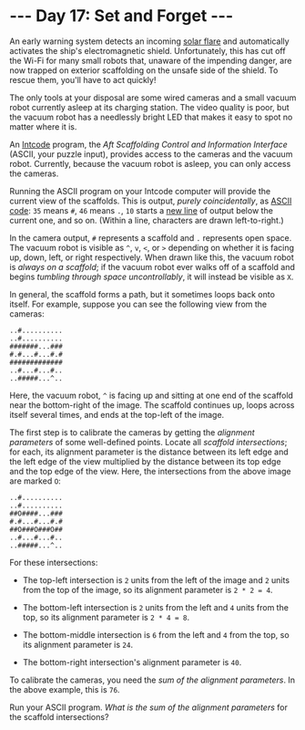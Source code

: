 # --- Day 17: Set and Forget ---

An early warning system detects an incoming [solar flare](https://en.wikipedia.org/wiki/Solar_flare) and automatically activates the ship's electromagnetic shield. Unfortunately, this has cut off the Wi-Fi for many small robots that, unaware of the impending danger, are now trapped on exterior scaffolding on the unsafe side of the shield. To rescue them, you'll have to act quickly!

The only tools at your disposal are some wired cameras and a small vacuum robot currently asleep at its charging station. The video quality is poor, but the vacuum robot has a needlessly bright LED that makes it easy to spot no matter where it is.

An [Intcode](9) program, the *Aft Scaffolding Control and Information Interface* (ASCII, your puzzle input), provides access to the cameras and the vacuum robot.  Currently, because the vacuum robot is asleep, you can only access the cameras.

Running the ASCII program on your Intcode computer will provide the current view of the scaffolds.  This is output, *purely coincidentally*, as [ASCII code](https://simple.wikipedia.org/wiki/ASCII): `35` means `#`, `46` means `.`, `10` starts a [new line](https://en.wikipedia.org/wiki/Newline#In_programming_languages) of output below the current one, and so on. (Within a line, characters are drawn left-to-right.)

In the camera output, `#` represents a scaffold and `.` represents open space. The vacuum robot is visible as `^`, `v`, `<`, or `>` depending on whether it is facing up, down, left, or right respectively. When drawn like this, the vacuum robot is *always on a scaffold*; if the vacuum robot ever walks off of a scaffold and begins *tumbling through space uncontrollably*, it will instead be visible as `X`.

In general, the scaffold forms a path, but it sometimes loops back onto itself.  For example, suppose you can see the following view from the cameras:

```
..#..........
..#..........
#######...###
#.#...#...#.#
#############
..#...#...#..
..#####...^..

```

Here, the vacuum robot, `^` is facing up and sitting at one end of the scaffold near the bottom-right of the image. The scaffold continues up, loops across itself several times, and ends at the top-left of the image.

The first step is to calibrate the cameras by getting the *alignment parameters* of some well-defined points.  Locate all *scaffold intersections*; for each, its alignment parameter is the distance between its left edge and the left edge of the view multiplied by the distance between its top edge and the top edge of the view.  Here, the intersections from the above image are marked `O`:

```
..#..........
..#..........
##O####...###
#.#...#...#.#
##O###O###O##
..#...#...#..
..#####...^..

```

For these intersections:


 - The top-left intersection is `2` units from the left of the image and `2` units from the top of the image, so its alignment parameter is `2 * 2 = 4`.

 - The bottom-left intersection is `2` units from the left and `4` units from the top, so its alignment parameter is `2 * 4 = 8`.

 - The bottom-middle intersection is `6` from the left and `4` from the top, so its alignment parameter is `24`.

 - The bottom-right intersection's alignment parameter is `40`.


To calibrate the cameras, you need the *sum of the alignment parameters*.  In the above example, this is `76`.

Run your ASCII program. *What is the sum of the alignment parameters* for the scaffold intersections?

